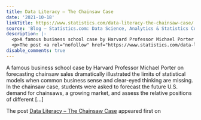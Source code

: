 ```yaml
---
title: Data Literacy – The Chainsaw Case
date: '2021-10-18'
linkTitle: https://www.statistics.com/data-literacy-the-chainsaw-case/
source: 'Blog – Statistics.com: Data Science, Analytics & Statistics Courses'
description: |-
  <p>A famous business school case by Harvard Professor Michael Porter on forecasting chainsaw sales dramatically illustrated the limits of statistical models when common business sense and clear-eyed thinking are missing. In the chainsaw case, students were asked to forecast the future U.S. demand for chainsaws, a growing market, and assess the relative positions of different [&#8230;]</p>
  <p>The post <a rel="nofollow" href="https://www.statistics.com/data-literacy-the-chainsaw-case/">Data Literacy &#8211; The Chainsaw Case</a> appeared first on <a rel="nofollow" href="https://www.statistics.com ...
disable_comments: true
---
```

<p>A famous business school case by Harvard Professor Michael Porter on forecasting chainsaw sales dramatically illustrated the limits of statistical models when common business sense and clear-eyed thinking are missing. In the chainsaw case, students were asked to forecast the future U.S. demand for chainsaws, a growing market, and assess the relative positions of different [&#8230;]</p>
<p>The post <a rel="nofollow" href="https://www.statistics.com/data-literacy-the-chainsaw-case/">Data Literacy &#8211; The Chainsaw Case</a> appeared first on <a rel="nofollow" href="https://www.statistics.com ...